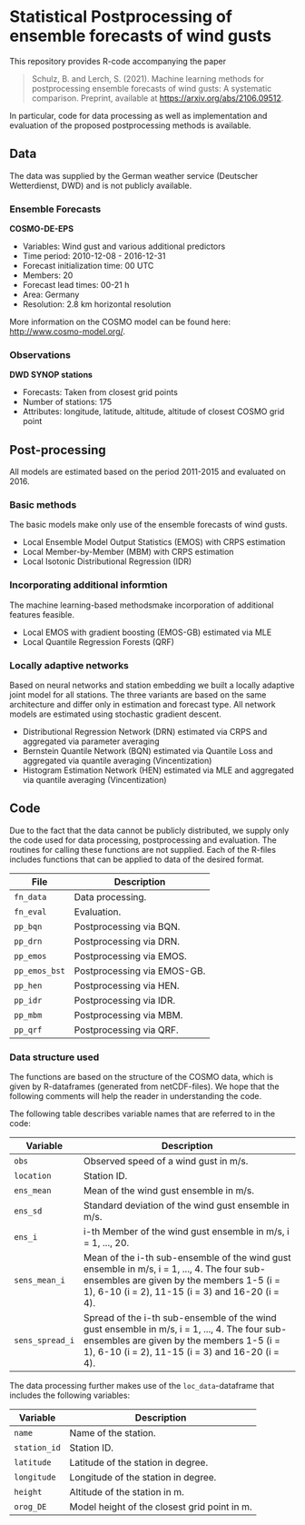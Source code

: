 # Statistical Postprocessing of ensemble forecasts of wind gusts

This repository provides R-code accompanying the paper

> Schulz, B. and Lerch, S. (2021). 
> Machine learning methods for postprocessing ensemble forecasts of wind gusts: A systematic comparison. 
> Preprint, available at https://arxiv.org/abs/2106.09512.

In particular, code for data processing as well as implementation and evaluation of the proposed postprocessing methods is available.


## Data

The data was supplied by the German weather service (Deutscher Wetterdienst, DWD) and is not publicly available.

### Ensemble Forecasts

**COSMO-DE-EPS**

- Variables: Wind gust and various additional predictors
- Time period: 2010-12-08 - 2016-12-31
- Forecast initialization time: 00 UTC
- Members: 20
- Forecast lead times: 00-21 h
- Area: Germany
- Resolution: 2.8 km horizontal resolution

More information on the COSMO model can be found here: http://www.cosmo-model.org/.

### Observations

**DWD SYNOP stations**

- Forecasts: Taken from closest grid points
- Number of stations: 175
- Attributes: longitude, latitude, altitude, altitude of closest COSMO grid point


## Post-processing

All models are estimated based on the period 2011-2015 and evaluated on 2016.

### Basic methods

The basic models make only use of the ensemble forecasts of wind gusts.

- Local Ensemble Model Output Statistics (EMOS) with CRPS estimation
- Local Member-by-Member (MBM) with CRPS estimation
- Local Isotonic Distributional Regression (IDR)

### Incorporating additional informtion

The machine learning-based methodsmake incorporation of additional features feasible.

- Local EMOS with gradient boosting (EMOS-GB) estimated via MLE
- Local Quantile Regression Forests (QRF)

### Locally adaptive networks

Based on neural networks and station embedding we built a locally adaptive joint model for all stations. The three variants are based on the same architecture and differ only in estimation and forecast type. All network models are estimated using stochastic gradient descent.

- Distributional Regression Network (DRN) estimated via CRPS and aggregated via parameter averaging
- Bernstein Quantile Network (BQN) estimated via Quantile Loss and aggregated via quantile averaging (Vincentization)
- Histogram Estimation Network (HEN) estimated via MLE and aggregated via quantile averaging (Vincentization)


## Code

Due to the fact that the data cannot be publicly distributed, we supply only the code used for data processing, postprocessing and evaluation. The routines for calling these functions are not supplied. 
Each of the R-files includes functions that can be applied to data of the desired format.

| File | Description |
| ---- | ----------- | 
| `fn_data` | Data processing. |
| `fn_eval` | Evaluation. |
| `pp_bqn` | Postprocessing via BQN. |
| `pp_drn` | Postprocessing via DRN. |
| `pp_emos` | Postprocessing via EMOS. |
| `pp_emos_bst` | Postprocessing via EMOS-GB. |
| `pp_hen` | Postprocessing via HEN. |
| `pp_idr` | Postprocessing via IDR. |
| `pp_mbm` | Postprocessing via MBM. |
| `pp_qrf` | Postprocessing via QRF. |


### Data structure used

The functions are based on the structure of the COSMO data, which is given by R-dataframes (generated from netCDF-files). We hope that the following comments will help the reader in understanding the code. 

The following table describes variable names that are referred to in the code:

| Variable | Description |
| ---- | ----------- | 
| `obs` | Observed speed of a wind gust in m/s. |
| `location` | Station ID. |
| `ens_mean` | Mean of the wind gust ensemble in m/s. |
| `ens_sd` | Standard deviation of the wind gust ensemble in m/s. |
| `ens_i` | i-th Member of the wind gust ensemble in m/s, i = 1, ..., 20. |
| `sens_mean_i` | Mean of the i-th sub-ensemble of the wind gust ensemble in m/s, i = 1, ..., 4. The four sub-ensembles are given by the members 1-5 (i = 1), 6-10 (i = 2), 11-15 (i = 3) and 16-20 (i = 4). |
| `sens_spread_i` | Spread of the i-th sub-ensemble of the wind gust ensemble in m/s, i = 1, ..., 4. The four sub-ensembles are given by the members 1-5 (i = 1), 6-10 (i = 2), 11-15 (i = 3) and 16-20 (i = 4). |

The data processing further makes use of the `loc_data`-dataframe that includes the following variables:

| Variable | Description |
| ---- | ----------- | 
| `name` | Name of the station. |
| `station_id` | Station ID. |
| `latitude` | Latitude of the station in degree. |
| `longitude` | Longitude of the station in degree. |
| `height` | Altitude of the station in m. |
| `orog_DE` | Model height of the closest grid point in m. |
